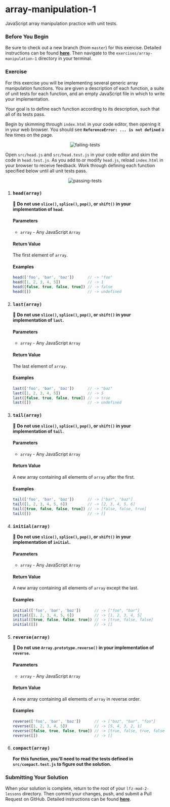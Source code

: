 # array-manipulation-1

JavaScript array manipulation practice with unit tests.

### Before You Begin

Be sure to check out a new branch (from `master`) for this exercise. Detailed instructions can be found [**here**](../../guides/before-each-exercise.md). Then navigate to the `exercises/array-manipulation-1` directory in your terminal.

### Exercise

For this exercise you will be implementing several generic array manipulation functions. You are given a description of each function, a suite of unit tests for each function, and an empty JavaScript file in which to write your implementation.

Your goal is to define each function according to its description, such that all of its tests pass.

Begin by skimming through `index.html` in your code editor, then opening it in your web browser. You should see **`ReferenceError: ... is not defined`** a few times on the page.

<p align="middle">
  <img src="images/failing-tests.png" alt="failing-tests">
</p>

Open `src/head.js` and `src/head.test.js` in your code editor and skim the code in `head.test.js`. As you add to or modify `head.js`, reload `index.html` in your browser to receive feedback. Work through defining each function specified below until all unit tests pass.

<p align="middle">
  <img src="images/passing-tests.png" alt="passing-tests">
</p>

1. ### `head(array)`

    🚨 **Do not use `slice()`, `splice()`, `pop()`, or `shift()` in your implementation of `head`.**

    #### Parameters

      - `array` - Any JavaScript `Array`

    #### Return Value

    The first element of `array`.

    #### Examples

    ```js
    head(['foo', 'bar', 'baz'])      // -> "foo"
    head([1, 2, 3, 4, 5])            // -> 1
    head([false, true, false, true]) // -> false
    head([])                         // -> undefined
    ```

1. ### `last(array)`

    🚨 **Do not use `slice()`, `splice()`, `pop()`, or `shift()` in your implementation of `last`.**

    #### Parameters

      - `array` - Any JavaScript `Array`

    #### Return Value

    The last element of `array`.

    #### Examples

    ```js
    last(['foo', 'bar', 'baz'])      // -> "baz"
    last([1, 2, 3, 4, 5])            // -> 5
    last([false, true, false, true]) // -> true
    last([])                         // -> undefined
    ```

1. ### `tail(array)`

    🚨 **Do not use `slice()`, `splice()`, `pop()`, or `shift()` in your implementation of `tail`.**

    #### Parameters

      - `array` - Any JavaScript `Array`

    #### Return Value

    A new array containing all elements of `array` after the first.

    #### Examples

    ```js
    tail(['foo', 'bar', 'baz'])      // -> ["bar", "baz"]
    tail([1, 2, 3, 4, 5, 6])         // -> [2, 3, 4, 5, 6]
    tail([true, false, false, true]) // -> [false, false, true]
    tail([])                         // -> []
    ```

1. ### `initial(array)`

    🚨 **Do not use `slice()`, `splice()`, `pop()`, or `shift()` in your implementation of `initial`.**

    #### Parameters

      - `array` - Any JavaScript `Array`

    #### Return Value

    A new array containing all elements of `array` except the last.

    #### Examples

    ```js
    initial(['foo', 'bar', 'baz'])      // -> ["foo", "bar"]
    initial([1, 2, 3, 4, 5, 6])         // -> [1, 2, 3, 4, 5]
    initial([true, false, false, true]) // -> [true, false, false]
    initial([])                         // -> []
    ```

1. ### `reverse(array)`

    🚨 **Do not use `Array.prototype.reverse()` in your implementation of `reverse`.**

    #### Parameters

      - `array` - Any JavaScript `Array`

    #### Return Value

    A new array containing all elements of `array` in reverse order.

    #### Examples

    ```js
    reverse(['foo', 'bar', 'baz'])      // -> ["baz", "bar", "foo"]
    reverse([1, 2, 3, 4, 5])            // -> [5, 4, 3, 2, 1]
    reverse([false, true, false, true]) // -> [true, false, true, false]
    reverse([])                         // -> []
    ```

1. ### `compact(array)`

    **For this function, you'll need to read the tests defined in `src/compact.test.js` to figure out the solution.**

### Submitting Your Solution

When your solution is complete, return to the root of your `lfz-mod-2-lessons` directory. Then commit your changes, push, and submit a Pull Request on GitHub. Detailed instructions can be found [**here**](../../guides/after-each-exercise.md).
